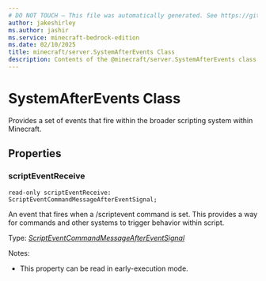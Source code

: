 ```yaml
---
# DO NOT TOUCH — This file was automatically generated. See https://github.com/mojang/minecraftapidocsgenerator to modify descriptions, examples, etc.
author: jakeshirley
ms.author: jashir
ms.service: minecraft-bedrock-edition
ms.date: 02/10/2025
title: minecraft/server.SystemAfterEvents Class
description: Contents of the @minecraft/server.SystemAfterEvents class.
---
```

# SystemAfterEvents Class

Provides a set of events that fire within the broader scripting system within Minecraft.

## Properties

### **scriptEventReceive**
`read-only scriptEventReceive: ScriptEventCommandMessageAfterEventSignal;`

An event that fires when a /scriptevent command is set. This provides a way for commands and other systems to trigger behavior within script.

Type: [*ScriptEventCommandMessageAfterEventSignal*](ScriptEventCommandMessageAfterEventSignal.md)

Notes:
  - This property can be read in early-execution mode.
